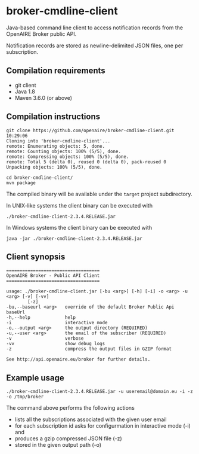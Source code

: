 # broker-cmdline-client
Java-based command line client to access notification records from the OpenAIRE Broker public API.

Notification records are stored as newline-delimited JSON files, one per subscription.

## Compilation requirements
- git client
- Java 1.8
- Maven 3.6.0 (or above)

## Compilation instructions

```
git clone https://github.com/openaire/broker-cmdline-client.git                                                                                                                                                                                                                                    10:29:06
Cloning into 'broker-cmdline-client'...
remote: Enumerating objects: 5, done.
remote: Counting objects: 100% (5/5), done.
remote: Compressing objects: 100% (5/5), done.
remote: Total 5 (delta 0), reused 0 (delta 0), pack-reused 0
Unpacking objects: 100% (5/5), done.

cd broker-cmdline-client/
mvn package
```

The compiled binary will be available under the `target` project subdirectory.

In UNIX-like systems the client binary can be executed with

```
./broker-cmdline-client-2.3.4.RELEASE.jar 
```

In Windows systems the client binary can be executed with
```
java -jar ./broker-cmdline-client-2.3.4.RELEASE.jar 
```


## Client synopsis

``` 
===================================
OpenAIRE Broker - Public API Client
===================================

usage: ./broker-cmdline-client.jar [-bu <arg>] [-h] [-i] -o <arg> -u <arg> [-v] [-vv]
        [-z]
-bu,--baseurl <arg>   override of the default Broker Public Api baseUrl
-h,--help             help
-i                    interactive mode
-o,--output <arg>     the output directory (REQUIRED)
-u,--user <arg>       the email of the subscriber (REQUIRED)
-v                    verbose
-vv                   show debug logs
-z                    compress the output files in GZIP format

See http://api.openaire.eu/broker for further details.
```

## Example usage

```
./broker-cmdline-client-2.3.4.RELEASE.jar -u useremail@domain.eu -i -z  -o /tmp/broker 
```

The command above performs the following actions
- lists all the subscriptions associated with the given user email
- for each subscription id asks for configurmation in interactive mode (-i) and
- produces a gzip compressed JSON file (-z)
- stored in the given output path (-o)


